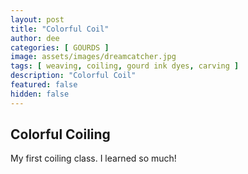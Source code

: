 ```yaml
---
layout: post
title: "Colorful Coil"
author: dee
categories: [ GOURDS ]
image: assets/images/dreamcatcher.jpg
tags: [ weaving, coiling, gourd ink dyes, carving ]
description: "Colorful Coil"
featured: false
hidden: false
---
```


## Colorful Coiling

My first coiling class. I learned so much!
